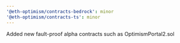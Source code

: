 ```yaml
---
'@eth-optimism/contracts-bedrock': minor
'@eth-optimism/contracts-ts': minor
---
```


Added new fault-proof alpha contracts such as OptimismPortal2.sol
